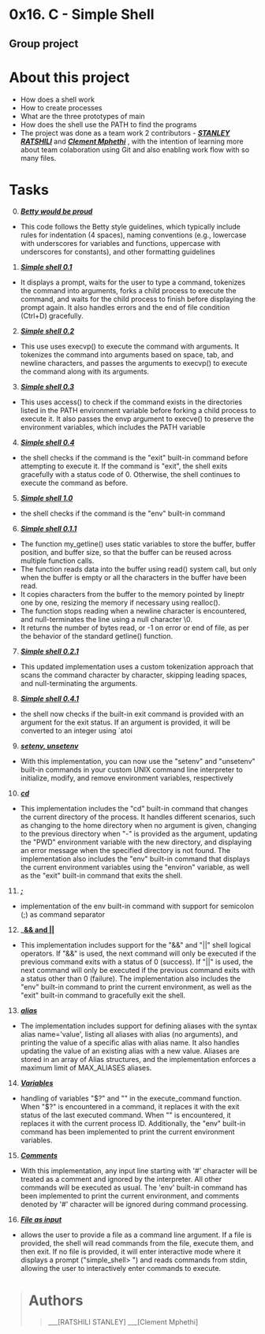 # 0x16. C - Simple Shell

## Group project


# About this project
- How does a shell work
- How to create processes
- What are the three prototypes of main
- How does the shell use the PATH to find the programs
- The project was done as a team work 2 contributors - ___[STANLEY RATSHILI]()___ and ___[Clement Mphethi]()___ , with the intention of learning more about team colaboration using Git and also enabling work flow with so many files.

# Tasks
0. ___[Betty would be proud](https://github.com/HoOdpHarMxcisT/simple_shell/blob/master/0-betty_style.c)___
- This code follows the Betty style guidelines, which typically include rules for indentation (4 spaces), naming conventions (e.g., lowercase with underscores for variables and functions, uppercase with underscores for constants), and other formatting guidelines
1. ___[Simple shell 0.1](https://github.com/HoOdpHarMxcisT/simple_shell/blob/master/1-child_process.c)___
 - It displays a prompt, waits for the user to type a command, tokenizes the command into arguments, forks a child process to execute the command, and waits for the child process to finish before displaying the prompt again. It also handles errors and the end of file condition (Ctrl+D) gracefully.
2. ___[Simple shell 0.2](https://github.com/HoOdpHarMxcisT/simple_shell/blob/master/2-line.c)___
- This use uses execvp() to execute the command with arguments. It tokenizes the command into arguments based on space, tab, and newline characters, and passes the arguments to execvp() to execute the command along with its arguments.
3. ___[Simple shell 0.3](https://github.com/HoOdpHarMxcisT/simple_shell/blob/master/3-handle_the_power.c)___
- This uses access() to check if the command exists in the directories listed in the PATH environment variable before forking a child process to execute it. It also passes the envp argument to execve() to preserve the environment variables, which includes the PATH variable
4. ___[Simple shell 0.4](https://github.com/HoOdpHarMxcisT/simple_shell/blob/master/4-built_in.c)___
 - the shell checks if the command is the "exit" built-in command before attempting to execute it. If the command is "exit", the shell exits gracefully with a status code of 0. Otherwise, the shell continues to execute the command as before.
5. ___[Simple shell 1.0](https://github.com/HoOdpHarMxcisT/simple_shell/blob/master/5-implement_the_env.c)___
- the shell checks if the command is the "env" built-in command
6. ___[Simple shell 0.1.1](https://github.com/HoOdpHarMxcisT/simple_shell/blob/master/6-getline_function.c)___
- The function my_getline() uses static variables to store the buffer, buffer position, and buffer size, so that the buffer can be reused across multiple function calls.
- The function reads data into the buffer using read() system call, but only when the buffer is empty or all the characters in the buffer have been read.
- It copies characters from the buffer to the memory pointed by lineptr one by one, resizing the memory if necessary using realloc().
- The function stops reading when a newline character is encountered, and null-terminates the line using a null character \0.
- It returns the number of bytes read, or -1 on error or end of file, as per the behavior of the standard getline() function.
7. ___[Simple shell 0.2.1](https://github.com/HoOdpHarMxcisT/simple_shell/blob/master/7-none_strtok.c)___
- This updated implementation uses a custom tokenization approach that scans the command character by character, skipping leading spaces, and null-terminating the arguments.
8. ___[Simple shell 0.4.1](https://github.com/HoOdpHarMxcisT/simple_shell/blob/master/8-handle_argument.c)___
- the shell now checks if the built-in exit command is provided with an argument for the exit status. If an argument is provided, it will be converted to an integer using `atoi
9. ___[setenv, unsetenv](https://github.com/HoOdpHarMxcisT/simple_shell/blob/master/9-invironment.c)___
- With this implementation, you can now use the "setenv" and "unsetenv" built-in commands in your custom UNIX command line interpreter to initialize, modify, and remove environment variables, respectively
10. ___[cd](https://github.com/HoOdpHarMxcisT/simple_shell/blob/master/10-previous_directory.c)___
- This implementation includes the "cd" built-in command that changes the current directory of the process. It handles different scenarios, such as changing to the home directory when no argument is given, changing to the previous directory when "-" is provided as the argument, updating the "PWD" environment variable with the new directory, and displaying an error message when the specified directory is not found. The implementation also includes the "env" built-in command that displays the current environment variables using the "environ" variable, as well as the "exit" built-in command that exits the shell.
11. ___[;](https://github.com/HoOdpHarMxcisT/simple_shell/blob/master/11-semicolon.c)___
- implementation of the env built-in command with support for semicolon (;) as command separator
12. ___[&& and ||](https://github.com/HoOdpHarMxcisT/simple_shell/blob/master/12-logical_operators.c)__
- This implementation includes support for the "&&" and "||" shell logical operators. If "&&" is used, the next command will only be executed if the previous command exits with a status of 0 (success). If "||" is used, the next command will only be executed if the previous command exits with a status other than 0 (failure). The implementation also includes the "env" built-in command to print the current environment, as well as the "exit" built-in command to gracefully exit the shell.
13. ___[alias](https://github.com/HoOdpHarMxcisT/simple_shell/blob/master/13-alias_value.c)___
- The implementation includes support for defining aliases with the syntax alias name='value', listing all aliases with alias (no arguments), and printing the value of a specific alias with alias name. It also handles updating the value of an existing alias with a new value. Aliases are stored in an array of Alias structures, and the implementation enforces a maximum limit of MAX_ALIASES aliases.
14. ___[Variables](https://github.com/HoOdpHarMxcisT/simple_shell/blob/master/14-handle_variable.c)___
- handling of variables "$?" and "" in the execute_command function. When "$?" is encountered in a command, it replaces it with the exit status of the last executed command. When "" is encountered, it replaces it with the current process ID. Additionally, the "env" built-in command has been implemented to print the current environment variables.
15. ___[Comments](https://github.com/HoOdpHarMxcisT/simple_shell/blob/master/15-comment.c)___
- With this implementation, any input line starting with '#' character will be treated as a comment and ignored by the interpreter. All other commands will be executed as usual. The 'env' built-in command has been implemented to print the current environment, and comments denoted by '#' character will be ignored during command processing.
16. ___[File as input](https://github.com/HoOdpHarMxcisT/simple_shell/blob/master/16-read_and_process_command.c)___
- allows the user to provide a file as a command line argument. If a file is provided, the shell will read commands from the file, execute them, and then exit. If no file is provided, it will enter interactive mode where it displays a prompt ("simple_shell> ") and reads commands from stdin, allowing the user to interactively enter commands to execute.

> # Authors
>> ___[RATSHILI STANLEY]
>> ___[Clement Mphethi]
